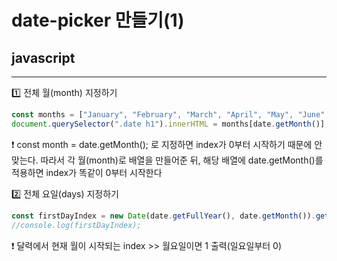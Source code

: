 # date-picker 만들기(1) 
## javascript
---

1️⃣ 전체 월(month) 지정하기

 ```js
 const months = ["January", "February", "March", "April", "May", "June", "July", "August", "September", "Octobor", "November", "December"];
 document.querySelector(".date h1").innerHTML = months[date.getMonth()];
```

❗ const month = date.getMonth(); 로 지정하면 index가 0부터 시작하기 때문에 안맞는다.  따라서 각 월(month)로 배열을 만들어준 뒤, 
해당 배열에 date.getMonth()를 적용하면 index가 똑같이 0부터 시작한다

2️⃣ 전체 요일(days) 지정하기
    
```js
const firstDayIndex = new Date(date.getFullYear(), date.getMonth()).getDay();
//console.log(firstDayIndex);
```

❗  달력에서 현재 월이 시작되는 index   >> 월요일이면 1 출력(일요일부터 0)

